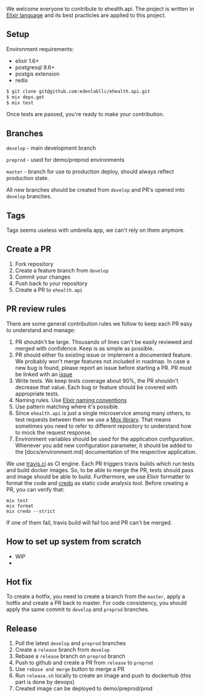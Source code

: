 We welcome everyone to contribute to ehealth.api.
The project is written in [Elixir language](https://elixir-lang.org/) and its best practicies are applied to this project.


## Setup

Environment requirements:

- elixir 1.6+
- postgresql 9.6+
- postgis extension
- redis

```bash
$ git clone git@github.com:edenlabllc/ehealth.api.git
$ mix deps.get
$ mix test
```

Once tests are passed, you're ready to make your contribution.

## Branches

`develop` - main development branch

`preprod` - used for demo/preprod environments

`master` - branch for use to production deploy, should always reflect production state.

All new branches should be created from `develop` and PR's opened into `develop` branches.

## Tags

Tags seems useless with umbrella app, we can't rely on them anymore.

## Create a PR

1. Fork repository
2. Create a feature branch from `develop`
3. Commit your changes
4. Push back to your repository
5. Create a PR to `ehealth.api`

## PR review rules

There are some general contribution rules we follow to keep each PR easy to understand and manage:

1. PR shouldn't be large. Thousands of lines can't be easily reviewed and merged with confidence. Keep is as simple as possible.
2. PR should either fix existing issue or implement a documented feature. We probably won't merge features not included in roadmap.
In case a new bug is found, please report an issue before starting a PR.
PR must be linked with an [issue](https://github.com/edenlabllc/ehealth.api/issues)
3. Write tests. We keep tests coverage about 90%, the PR shouldn't decrease that value. Each bug or feature should be covered with appropriate tests.
4. Naming rules. Use [Elixir naming conventions](https://github.com/elixir-lang/elixir/blob/master/lib/elixir/pages/Naming%20Conventions.md)
5. Use pattern matching where it's possible.
6. Since `ehealth.api` is just a single microservice among many others, to test requests between them we use a [Mox library](https://github.com/plataformatec/mox).
That means sometimes you need to refer to different repository to understand how to mock the request response.
7. Environment variables should be used for the application configuration. Whenever you add new configuration parameter, it should be added to the [docs/environment.md] documentation of the respective application.

We use [travis.ci](https://travis-ci.org/) as CI engine. Each PR triggers travis builds which run tests and build docker images.
So, to be able to merge the PR, tests should pass and image should be able to build.
Furthermore, we use Elixir formatter to format the code and [credo](https://github.com/rrrene/credo/) as static code analysis tool.
Before creating a PR, you can verify that:

```
mix test
mix format
mix credo --strict
```

If one of them fail, travis build will fail too and PR can't be merged.

## How to set up system from scratch
- WIP
- 
## Hot fix

To create a hotfix, you need to create a branch from the `master`, apply a hotfix and create a PR back to master.
For code consistency, you should apply the same commit to `develop` and `preprod` branches.

## Release

1. Pull the latest `develop` and `preprod` branches
2. Create a `release` branch from `develop`
3. Rebase a `release` branch on `preprod` branch
4. Push to github and create a PR from `release` to `preprod`
5. Use `rebase and merge` button to merge a PR
6. Run `release.sh` locally to create an image and push to dockerhub (this part is done by devops)
7. Created image can be deployed to demo/preprod/prod
